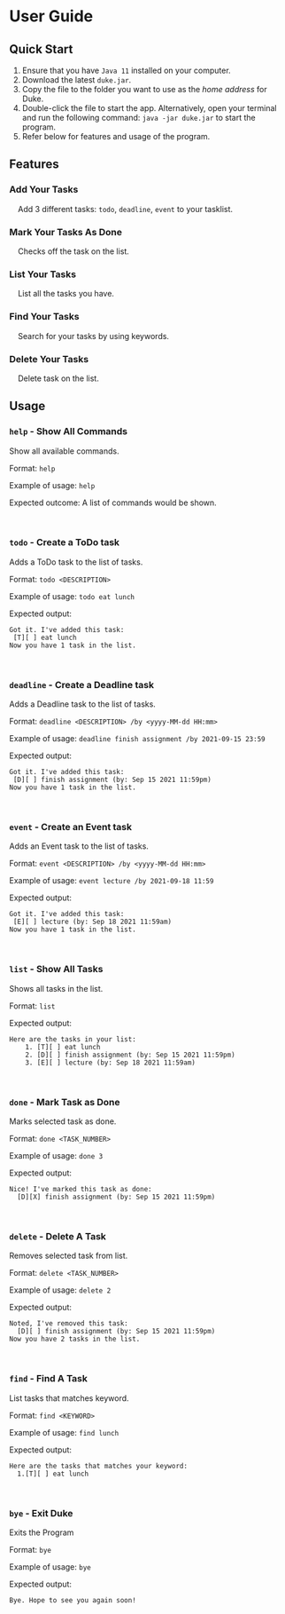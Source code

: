 # User Guide

## Quick Start 
1. Ensure that you have `Java 11` installed on your computer. 
2. Download the latest `duke.jar`. 
3. Copy the file to the folder you want to use as the *home address* for Duke. 
4. Double-click the file to start the app. Alternatively, open your terminal and run the following    command: `java -jar duke.jar` to start the program. 
5. Refer below for features and usage of the program. 


## Features 

### Add Your Tasks 

&nbsp;&nbsp;&nbsp;&nbsp;Add 3 different tasks: `todo`, `deadline`, `event` to your tasklist. 


### Mark Your Tasks As Done

&nbsp;&nbsp;&nbsp;&nbsp;Checks off the task on the list. 


### List Your Tasks

&nbsp;&nbsp;&nbsp;&nbsp;List all the tasks you have. 

### Find Your Tasks

&nbsp;&nbsp;&nbsp;&nbsp;Search for your tasks by using keywords. 

### Delete Your Tasks 

&nbsp;&nbsp;&nbsp;&nbsp;Delete task on the list. 



## Usage

### `help` - Show All Commands

Show all available commands. 

Format: `help`

Example of usage: `help`

Expected outcome: A list of commands would be shown. 

<br>

### `todo` - Create a ToDo task

Adds a ToDo task to the list of tasks. 

Format: `todo <DESCRIPTION>`

Example of usage: `todo eat lunch` 

Expected output:
```
Got it. I've added this task:
 [T][ ] eat lunch
Now you have 1 task in the list.
```

<br>

### `deadline` - Create a Deadline task

Adds a Deadline task to the list of tasks. 

Format: `deadline <DESCRIPTION> /by <yyyy-MM-dd HH:mm>`

Example of usage: `deadline finish assignment /by 2021-09-15 23:59` 

Expected output:
```
Got it. I've added this task:
 [D][ ] finish assignment (by: Sep 15 2021 11:59pm)
Now you have 1 task in the list.
```

<br>

### `event` - Create an Event task

Adds an Event task to the list of tasks. 

Format: `event <DESCRIPTION> /by <yyyy-MM-dd HH:mm>`

Example of usage: `event lecture /by 2021-09-18 11:59` 

Expected output:
```
Got it. I've added this task:
 [E][ ] lecture (by: Sep 18 2021 11:59am)
Now you have 1 task in the list.
```

<br>

### `list` - Show All Tasks

Shows all tasks in the list. 

Format: `list`

Expected output: 
````
Here are the tasks in your list:
    1. [T][ ] eat lunch
    2. [D][ ] finish assignment (by: Sep 15 2021 11:59pm)
    3. [E][ ] lecture (by: Sep 18 2021 11:59am)
````

<br>

### `done` - Mark Task as Done

Marks selected task as done. 

Format: `done <TASK_NUMBER>`

Example of usage: `done 3`

Expected output: 
```
Nice! I've marked this task as done: 
  [D][X] finish assignment (by: Sep 15 2021 11:59pm) 
```

<br>

### `delete` - Delete A Task

Removes selected task from list. 

Format: `delete <TASK_NUMBER>`

Example of usage: `delete 2`

Expected output:
```
Noted, I've removed this task: 
  [D][ ] finish assignment (by: Sep 15 2021 11:59pm)  
Now you have 2 tasks in the list.
```

<br>

### `find` - Find A Task 

List tasks that matches keyword. 

Format: `find <KEYWORD>`

Example of usage: `find lunch`

Expected output: 
```
Here are the tasks that matches your keyword: 
  1.[T][ ] eat lunch
```

<br>

### `bye` - Exit Duke

Exits the Program 

Format: `bye`

Example of usage: `bye`

Expected output: 
```
Bye. Hope to see you again soon!
```

